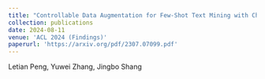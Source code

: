 ```yaml
---
title: "Controllable Data Augmentation for Few-Shot Text Mining with Chain-of-Thought Attribute Manipulation."
collection: publications
date: 2024-08-11
venue: 'ACL 2024 (Findings)'
paperurl: 'https://arxiv.org/pdf/2307.07099.pdf'
---
```

Letian Peng, Yuwei Zhang, Jingbo Shang
